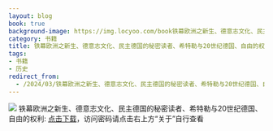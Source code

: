 ```yaml
---
layout: blog
book: true
background-image: https://img.locyoo.com/book铁幕欧洲之新生、德意志文化、民主德国的秘密读者、希特勒与20世纪德国、自由的权利.jpg
category: 书籍
title: 铁幕欧洲之新生、德意志文化、民主德国的秘密读者、希特勒与20世纪德国、自由的权利
tags:
- 书籍
- 历史
redirect_from:
  - /2024/03/铁幕欧洲之新生、德意志文化、民主德国的秘密读者、希特勒与20世纪德国、自由的权利/
---
```

![](https://img.locyoo.com/book铁幕欧洲之新生、德意志文化、民主德国的秘密读者、希特勒与20世纪德国、自由的权利.jpg)
铁幕欧洲之新生、德意志文化、民主德国的秘密读者、希特勒与20世纪德国、自由的权利: <a name = "ref1" href="https://url18.ctfile.com/f/50983618-1063935662-9d6a4f?p=3619">点击下载</a>，访问密码请点击右上方“关于”自行查看